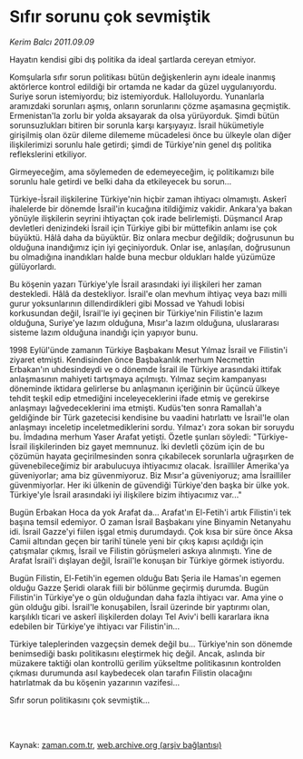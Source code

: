 # Sıfır sorunu çok sevmiştik

*Kerim Balcı 2011.09.09*

<td class="columnist-detail">
<p>Hayatın kendisi gibi dış politika da ideal şartlarda cereyan etmiyor.</p>
<p>
<div id="haberMetinDiv">
<p>Komşularla sıfır sorun politikası bütün değişkenlerin aynı ideale inanmış aktörlerce kontrol edildiği bir ortamda ne kadar da güzel uygulanıyordu. Suriye sorun istemiyordu; biz istemiyorduk. Halloluyordu. Yunanlarla aramızdaki sorunları aşmış, onların sorunlarını çözme aşamasına geçmiştik. Ermenistan'la zorlu bir yolda aksayarak da olsa yürüyorduk. Şimdi bütün sorunsuzlukları bitiren bir sorunla karşı karşıyayız. İsrail hükümetiyle girişilmiş olan özür dileme dilememe mücadelesi önce bu ülkeyle olan diğer ilişkilerimizi sorunlu hale getirdi; şimdi de Türkiye'nin genel dış politika reflekslerini etkiliyor.
<p>Girmeyeceğim, ama söylemeden de edemeyeceğim, iç politikamızı bile sorunlu hale getirdi ve belki daha da etkileyecek bu sorun...
<p>Türkiye-İsrail ilişkilerine Türkiye'nin hiçbir zaman ihtiyacı olmamıştı. Askerî ihalelerde bir dönemde İsrail'in kucağına itildiğimiz vakidir. Ankara'ya bakan yönüyle ilişkilerin seyrini ihtiyaçtan çok irade belirlemişti. Düşmancıl Arap devletleri denizindeki İsrail için Türkiye gibi bir müttefikin anlamı ise çok büyüktü. Hâlâ daha da büyüktür. Biz onlara mecbur değildik; doğrusunun bu olduğuna inandığımız için iyi geçiniyorduk. Onlar ise, anlaşılan, doğrusunun bu olmadığına inandıkları halde buna mecbur oldukları halde yüzümüze gülüyorlardı.
<p>Bu köşenin yazarı Türkiye'yle İsrail arasındaki iyi ilişkileri her zaman destekledi. Hâlâ da destekliyor. İsrail'e olan mevhum ihtiyaç veya bazı milli gurur yoksunlarının dillendirdikleri gibi Mossad ve Yahudi lobisi korkusundan değil, İsrail'le iyi geçinen bir Türkiye'nin Filistin'e lazım olduğuna, Suriye'ye lazım olduğuna, Mısır'a lazım olduğuna, uluslararası sisteme lazım olduğuna inandığı için yapıyor bunu.
<p>1998 Eylül'ünde zamanın Türkiye Başbakanı Mesut Yılmaz İsrail ve Filistin'i ziyaret etmişti. Kendisinden önce Başbakanlık merhum Necmettin Erbakan'ın uhdesindeydi ve o dönemde İsrail ile Türkiye arasındaki ittifak anlaşmasının mahiyeti tartışmaya açılmıştı. Yılmaz seçim kampanyası döneminde iktidara gelirlerse bu anlaşmanın içeriğinin bir üçüncü ülkeye tehdit teşkil edip etmediğini inceleyeceklerini ifade etmiş ve gerekirse anlaşmayı lağvedeceklerini ima etmişti. Kudüs'ten sonra Ramallah'a geldiğinde bir Türk gazetecisi kendisine bu vaadini hatırlattı ve İsrail'le olan anlaşmayı inceletip inceletmediklerini sordu. Yılmaz'ı zora sokan bir soruydu bu. İmdadına merhum Yaser Arafat yetişti. Özetle şunları söyledi: "Türkiye-İsrail ilişkilerinden biz gayet memnunuz. İki devletli çözüm için de bu çözümün hayata geçirilmesinden sonra çıkabilecek sorunlarla uğraşırken de güvenebileceğimiz bir arabulucuya ihtiyacımız olacak. İsrailliler Amerika'ya güveniyorlar; ama biz güvenmiyoruz. Biz Mısır'a güveniyoruz; ama İsrailliler güvenmiyorlar. Her iki ülkenin de güvendiği Türkiye'den başka bir ülke yok. Türkiye'yle İsrail arasındaki iyi ilişkilere bizim ihtiyacımız var..."
<p>Bugün Erbakan Hoca da yok Arafat da... Arafat'ın El-Fetih'i artık Filistin'i tek başına temsil edemiyor. O zaman İsrail Başbakanı yine Binyamin Netanyahu idi. İsrail Gazze'yi fiilen işgal etmiş durumdaydı. Çok kısa bir süre önce Aksa Camii altından geçen bir tarihî tünele yeni bir çıkış kapısı açıldığı için çatışmalar çıkmış, İsrail ve Filistin görüşmeleri askıya alınmıştı. Yine de Arafat İsrail'i dışlayan değil, İsrail'le konuşan bir Türkiye görmek istiyordu.
<p>Bugün Filistin, El-Fetih'in egemen olduğu Batı Şeria ile Hamas'ın egemen olduğu Gazze Şeridi olarak fiili bir bölünme geçirmiş durumda. Bugün Filistin'in Türkiye'ye o gün olduğundan daha fazla ihtiyacı var. Ama yine o gün olduğu gibi. İsrail'le konuşabilen, İsrail üzerinde bir yaptırımı olan, karşılıklı ticari ve askerî ilişkilerden dolayı Tel Aviv'i belli kararlara ikna edebilen bir Türkiye'ye ihtiyacı var Filistin'in...
<p>Türkiye taleplerinden vazgeçsin demek değil bu... Türkiye'nin son dönemde benimsediği baskı politikasını eleştirmek hiç değil. Ancak, aslında bir müzakere taktiği olan kontrollü gerilim yükseltme politikasının kontrolden çıkması durumunda asıl kaybedecek olan tarafın Filistin olacağını hatırlatmak da bu köşenin yazarının vazifesi...
<p>Sıfır sorun politikasını çok sevmiştik... </p></p></p></p></p></p></p></p></p></div>
</p>


<p><br>
		 </br></p></td>

Kaynak: [zaman.com.tr](http://zaman.com.tr/yazar.do?yazino=1177851), [web.archive.org (arşiv bağlantısı)](http://web.archive.org/web/20120102174643/http://www.zaman.com.tr:80/yazar.do?yazino=1177851)
